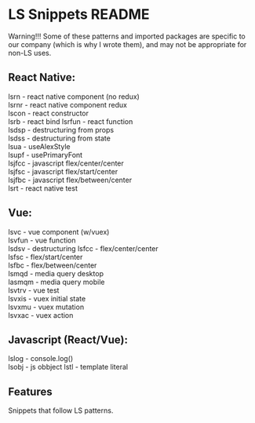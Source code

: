 # LS Snippets README  

Warning!!! Some of these patterns and imported packages are specific to our company (which is why I wrote them), and may not be appropriate for non-LS uses.  

## React Native:  
lsrn - react native component (no redux)  
lsrnr - react native component redux  
lscon - react constructor  
lsrb - react bind
lsrfun - react function  
lsdsp - destructuring from props  
lsdss - destructuring from state  
lsua - useAlexStyle  
lsupf - usePrimaryFont  
lsjfcc - javascript flex/center/center  
lsjfsc -  javascript flex/start/center  
lsjfbc - javascript flex/between/center  
lsrt - react native test    
  
## Vue:  
lsvc - vue component (w/vuex)    
lsvfun - vue function  
lsdsv - destructuring
lsfcc - flex/center/center  
lsfsc -  flex/start/center  
lsfbc - flex/between/center  
lsmqd - media query desktop  
lasmqm - media query mobile  
lsvtrv - vue test  
lsvxis - vuex initial state  
lsvxmu - vuex mutation  
lsvxac - vuex action  
  
## Javascript (React/Vue):  
lslog - console.log()   
lsobj - js obbject
lstl - template literal  
  
  
## Features  
Snippets that follow LS patterns.   

 


